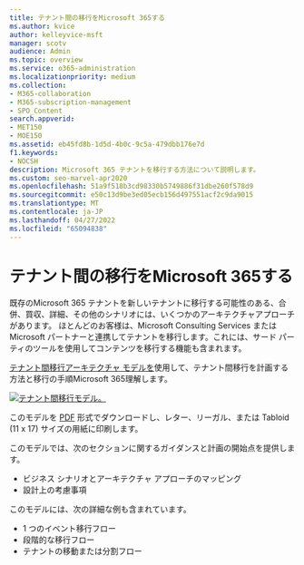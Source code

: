 ```yaml
---
title: テナント間の移行をMicrosoft 365する
ms.author: kvice
author: kelleyvice-msft
manager: scotv
audience: Admin
ms.topic: overview
ms.service: o365-administration
ms.localizationpriority: medium
ms.collection:
- M365-collaboration
- M365-subscription-management
- SPO_Content
search.appverid:
- MET150
- MOE150
ms.assetid: eb45fd8b-1d5d-4b0c-9c5a-479dbb176e7d
f1.keywords:
- NOCSH
description: Microsoft 365 テナントを移行する方法について説明します。
ms.custom: seo-marvel-apr2020
ms.openlocfilehash: 51a9f518b3cd98330b5749886f31dbe260f578d9
ms.sourcegitcommit: e50c13d9be3ed05ecb156d497551acf2c9da9015
ms.translationtype: MT
ms.contentlocale: ja-JP
ms.lasthandoff: 04/27/2022
ms.locfileid: "65094838"
---
```

# <a name="microsoft-365-tenant-to-tenant-migrations"></a>テナント間の移行をMicrosoft 365する

既存のMicrosoft 365 テナントを新しいテナントに移行する可能性のある、合併、買収、詳細、その他のシナリオには、いくつかのアーキテクチャアプローチがあります。 ほとんどのお客様は、Microsoft Consulting Services または Microsoft パートナーと連携してテナントを移行します。これには、サード パーティのツールを使用してコンテンツを移行する機能も含まれます。 

[テナント間移行アーキテクチャ モデルを](https://download.microsoft.com/download/b/a/1/ba19dfe7-96e2-4983-8783-4dcff9cebe7b/microsoft-365-tenant-to-tenant-migration.pdf)使用して、テナント間移行を計画する方法と移行の手順Microsoft 365理解します。

[![テナント間移行モデル。](../media/solutions-architecture-center/msft-tenant-to-tenant-migration-thumb.png)](https://download.microsoft.com/download/b/a/1/ba19dfe7-96e2-4983-8783-4dcff9cebe7b/microsoft-365-tenant-to-tenant-migration.pdf) 

このモデルを [PDF](https://download.microsoft.com/download/b/a/1/ba19dfe7-96e2-4983-8783-4dcff9cebe7b/microsoft-365-tenant-to-tenant-migration.pdf) 形式でダウンロードし、レター、リーガル、または Tabloid (11 x 17) サイズの用紙に印刷します。

このモデルでは、次のセクションに関するガイダンスと計画の開始点を提供します。

- ビジネス シナリオとアーキテクチャ アプローチのマッピング
- 設計上の考慮事項

このモデルには、次の詳細な例も含まれています。

- 1 つのイベント移行フロー
- 段階的な移行フロー
- テナントの移動または分割フロー

